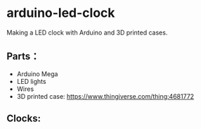 # arduino-led-clock
Making a LED clock with Arduino and 3D printed cases.

## Parts：
  * Arduino Mega
  * LED lights
  * Wires
  * 3D printed case: https://www.thingiverse.com/thing:4681772
  
## Clocks:
